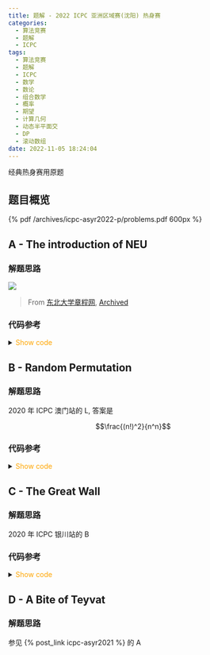 ```yaml
---
title: 题解 - 2022 ICPC 亚洲区域赛(沈阳) 热身赛
categories:
  - 算法竞赛
  - 题解
  - ICPC
tags:
  - 算法竞赛
  - 题解
  - ICPC
  - 数学
  - 数论
  - 组合数学
  - 概率
  - 期望
  - 计算几何
  - 动态半平面交
  - DP
  - 滚动数组
date: 2022-11-05 18:24:04
---
```


经典热身赛用原题

<!-- more -->

## 题目概览

{% pdf /archives/icpc-asyr2022-p/problems.pdf 600px %}

## A - The introduction of NEU

### 解题思路

![](A.jpg)

> From [东北大学章程网](https://www.neu.edu.cn/constitution/), [Archived](https://web.archive.org/web/20220814200414/https://www.neu.edu.cn/constitution/)

### 代码参考

<details>
<summary><font color='orange'>Show code</font></summary>

{% include_code lang:php icpc-asyr2022-p/A.php %}

</details>

## B - Random Permutation

### 解题思路

2020 年 ICPC 澳门站的 L, 答案是

$$\frac{(n!)^2}{n^n}$$

### 代码参考

<details>
<summary><font color='orange'>Show code</font></summary>

{% include_code lang:py icpc-asyr2022-p/B.py %}

</details>

## C - The Great Wall

### 解题思路

2020 年 ICPC 银川站的 B

### 代码参考

<details>
<summary><font color='orange'>Show code</font></summary>

{% include_code lang:cpp icpc-asyr2022-p/C.cpp %}

</details>

## D - A Bite of Teyvat

### 解题思路

参见 {% post_link icpc-asyr2021 %} 的 A
